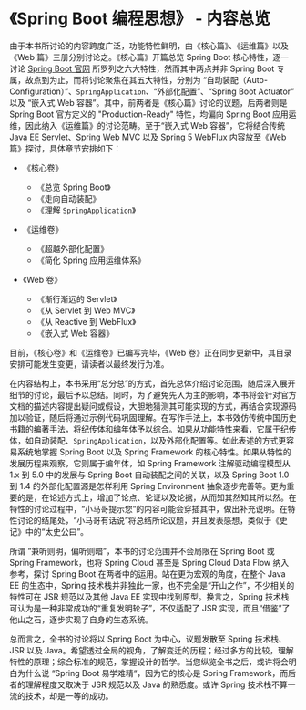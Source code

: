 # 《Spring Boot 编程思想》 - 内容总览

由于本书所讨论的内容跨度广泛，功能特性鲜明，由《核心篇》、《运维篇》以及《Web 篇》三册分别讨论之。《核心篇》开篇总览 Spring Boot 核心特性，逐一讨论 [Spring Boot 官网](https://spring.io/projects/spring-boot) 所罗列之六大特性，然而其中两点并非 Spring Boot 专属，故点到为止，而将讨论聚焦在其五大特性，分别为 “自动装配（Auto-Configuration）”、`SpringApplication`、“外部化配置”、“Spring Boot Actuator” 以及 “嵌入式 Web 容器”。其中，前两者是《核心篇》讨论的议题，后两者则是 Spring Boot 官方定义的 "Production-Ready" 特性，均偏向 Spring Boot 应用运维，因此纳入《运维篇》的讨论范畴。至于“嵌入式 Web 容器”，它将结合传统 Java EE Servlet、Spring Web MVC 以及 Spring 5 WebFlux 内容放至《Web 篇》探讨，具体章节安排如下：

- 《核心卷》
    - 《总览 Spring Boot》
    - 《走向自动装配》
    - 《理解 `SpringApplication`》

- 《运维卷》
    - 《超越外部化配置》
    - 《简化 Spring 应用运维体系》

- 《Web 卷》
    - 《渐行渐远的 Servlet》
    - 《从 Servlet 到 Web MVC》
    - 《从 Reactive 到 WebFlux》
    - 《嵌入式 Web 容器》

目前，《核心卷》和《运维卷》已编写完毕，《Web 卷》正在同步更新中，其目录安排可能发生变更，请读者以最终发行为准。

在内容结构上，本书采用“总分总”的方式，首先总体介绍讨论范围，随后深入展开细节的讨论，最后予以总结。同时，为了避免先入为主的影响，本书将会针对官方文档的描述内容提出疑问或假设，大胆地猜测其可能实现的方式，再结合实现源码加以验证，随后将通过示例代码巩固理解。在写作手法上，本书效仿传统中国历史书籍的编著手法，将纪传体和编年体予以综合。如果从功能特性来看，它属于纪传体，如自动装配、`SpringApplication`，以及外部化配置等。如此表述的方式更容易系统地掌握 Spring Boot 以及 Spring Framework 的核心特性。如果从特性的发展历程来观察，它则属于编年体，如 Spring Framework 注解驱动编程模型从 1.x 到 5.0 中的发展与 Spring Boot 自动装配之间的关联，以及 Spring Boot 1.0 到 1.4 的外部化配置源是怎样利用 Spring Environment 抽象逐步完善等。更为重要的是，在论述方式上，增加了论点、论证以及论据，从而知其然知其所以然。在特性的讨论过程中，“小马哥提示您”的内容可能会穿插其中，做出补充说明。在特性讨论的结尾处，“小马哥有话说”将总结所论议题，并且发表感想，类似于《史记》中的“太史公曰”。

所谓 ”兼听则明，偏听则暗”，本书的讨论范围并不会局限在 Spring Boot 或 Spring Framework，也将 Spring Cloud 甚至是 Spring Cloud Data Flow 纳入参考，探讨 Spring Boot 在两者中的运用。站在更为宏观的角度，在整个 Java EE 的生态中，Spring 技术栈并非独此一家，也不完全是“开山之作”，不少相关的特性可在 JSR 规范以及其他 Java EE 实现中找到原型。换言之，Spring 技术栈可认为是一种非常成功的“重复发明轮子”，不仅适配了 JSR 实现，而且“借鉴”了他山之石，逐步实现了自身的生态系统。

总而言之，全书的讨论将以 Spring Boot 为中心，议题发散至 Spring 技术栈、JSR 以及 Java。希望透过全局的视角，了解变迁的历程；经过多方的比较，理解特性的原理；综合标准的规范，掌握设计的哲学。当您纵览全书之后，或许将会明白为什么说 “Spring Boot 易学难精“，因为它的核心是 Spring Framework，而后者的理解程度又取决于 JSR 规范以及 Java 的熟悉度。或许 Spring 技术栈不算一流的技术，却是一等的成功。
